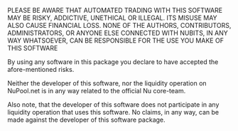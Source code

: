 PLEASE BE AWARE THAT AUTOMATED TRADING WITH THIS SOFTWARE MAY BE RISKY, ADDICTIVE, UNETHICAL OR ILLEGAL. 
ITS MISUSE MAY ALSO CAUSE FINANCIAL LOSS. 
NONE OF THE AUTHORS, CONTRIBUTORS, ADMINISTRATORS, OR ANYONE ELSE CONNECTED WITH NUBITS, IN ANY WAY WHATSOEVER, CAN BE RESPONSIBLE FOR THE USE YOU MAKE OF THIS SOFTWARE

By using any software in this package you declare to have accepted the afore-mentioned risks.

Neither the developer of this software, nor the liquidity operation on NuPool.net is in any way related to the official Nu core-team.

Also note, that the developer of this software does not participate in any liquidity operation that uses this software. 
No claims, in any way, can be made against the developer of this software package.
